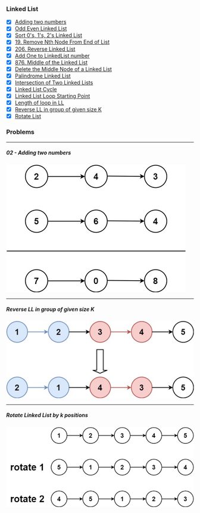 ### Linked List
- [X] [Adding two numbers](https://leetcode.com/problems/add-two-numbers/description/)
- [X] [Odd Even Linked List](https://leetcode.com/problems/odd-even-linked-list/description/)
- [X] [Sort 0's, 1's, 2's Linked List](https://takeuforward.org/plus/dsa/linked-list/logic-building/sort-a-ll-of-0's-1's-and-2's)
- [X] [19. Remove Nth Node From End of List](https://leetcode.com/problems/remove-nth-node-from-end-of-list/)
- [X] [206. Reverse Linked List](https://leetcode.com/problems/reverse-linked-list/)
- [X] [Add One to LinkedList number](https://takeuforward.org/plus/dsa/linked-list/faqs--medium/add-one-to-a-number-represented-by-ll)
- [X] [876. Middle of the Linked List](https://leetcode.com/problems/middle-of-the-linked-list/description/)
- [X] [Delete the Middle Node of a Linked List](https://leetcode.com/problems/delete-the-middle-node-of-a-linked-list/description/)
- [X] [Palindrome Linked List](https://leetcode.com/problems/palindrome-linked-list/description/)
- [X] [Intersection of Two Linked Lists](https://leetcode.com/problems/intersection-of-two-linked-lists/description/)
- [X] [Linked List Cycle](https://leetcode.com/problems/linked-list-cycle/description/)
- [X] [Linked List Loop Starting Point](https://leetcode.com/problems/linked-list-cycle-ii/description/)
- [X] [Length of loop in LL](https://takeuforward.org/plus/dsa/linked-list/faqs--medium/length-of-loop-in-ll)
- [X] [Reverse LL in group of given size K](https://leetcode.com/problems/reverse-nodes-in-k-group/description/)
- [X] [Rotate List](https://leetcode.com/problems/rotate-list/description/)

### Problems

---

#####  02 - Adding two numbers
![img.png](src/test/java/linkedlist/img.png)

---
#####  Reverse LL in group of given size K
![img.png](img.png)

---
##### Rotate Linked List by k positions
![img_1.png](img_1.png)